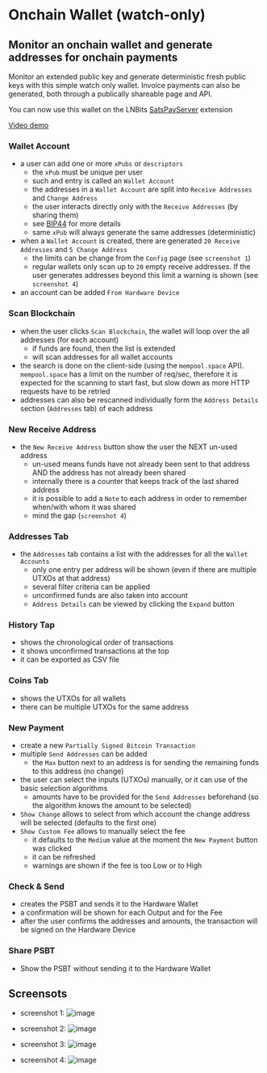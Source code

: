 # Onchain Wallet (watch-only)

## Monitor an onchain wallet and generate addresses for onchain payments

Monitor an extended public key and generate deterministic fresh public keys with this simple watch only wallet. Invoice payments can also be generated, both through a publically shareable page and API.

You can now use this wallet on the LNBits [SatsPayServer](https://github.com/lnbits/lnbits/blob/master/lnbits/extensions/satspay/README.md) extension

<a href="https://www.youtube.com/watch?v=rQMHzQEPwZY">Video demo</a>

### Wallet Account
 - a user can add one or more `xPubs` or `descriptors`
   - the `xPub` must be unique per user
   - such and entry is called an `Wallet Account`
   - the addresses in a `Wallet Account` are split into `Receive Addresses` and `Change Address`
   - the user interacts directly only with the `Receive Addresses` (by sharing them)
   - see [BIP44](https://github.com/bitcoin/bips/blob/master/bip-0044.mediawiki#account-discovery) for more details
   - same `xPub` will always generate the same addresses (deterministic)
 - when a `Wallet Account` is created, there are generated `20 Receive Addresses` and `5 Change Address`
   - the limits can be change from the `Config` page (see `screenshot 1`)
   - regular wallets only scan up to `20` empty receive addresses. If the user generates addresses beyond this limit a warning is shown (see `screenshot 4`)
 - an account can be added `From Hardware Device`

### Scan Blockchain
 - when the user clicks `Scan Blockchain`, the wallet will loop over the all addresses (for each account)
   - if funds are found, then the list is extended
   -  will scan addresses for all wallet accounts
 - the search is done on the client-side (using the `mempool.space` API). `mempool.space` has a limit on the number of req/sec, therefore it is expected for the scanning to start fast, but slow down as more HTTP requests have to be retried
 - addresses can also be rescanned individually form the `Address Details` section (`Addresses` tab) of each address

### New Receive Address
 - the `New Receive Address` button show the user the NEXT un-used address
   - un-used means funds have not already been sent to that address AND the address has not already been shared
   - internally there is a counter that keeps track of the last shared address
   - it is possible to add a `Note` to each address in order to remember when/with whom it was shared
   - mind the gap (`screenshot 4`)

### Addresses Tab
- the `Addresses` tab contains a list with the addresses for all the `Wallet Accounts`
   - only one entry per address will be shown (even if there are multiple UTXOs at that address)
   - several filter criteria can be applied
   - unconfirmed funds are also taken into account
   - `Address Details` can be viewed by clicking the `Expand` button

### History Tap
 - shows the chronological order of transactions
 - it shows unconfirmed transactions at the top
 - it can be exported as CSV file

###  Coins Tab
 - shows the UTXOs for all wallets
 - there can be multiple UTXOs for the same address

### New Payment
 - create a new `Partially Signed Bitcoin Transaction`
 - multiple `Send Addresses` can be added
   -  the `Max` button next to an address is for sending the remaining funds to this address (no change)
 - the user can select the inputs (UTXOs) manually, or it can use of the basic selection algorithms
    - amounts have to be provided for the `Send Addresses` beforehand (so the algorithm knows the amount to be selected)
 - `Show Change` allows to select from which account the change address will be selected (defaults to the first one)
 - `Show Custom Fee` allows to manually select the fee
    - it defaults to the `Medium` value at the moment the `New Payment` button was clicked
    - it can be refreshed
    - warnings are shown if the fee is too Low or to High

### Check & Send
 - creates the PSBT and sends it to the Hardware Wallet
 - a confirmation will be shown for each Output and for the Fee
 - after the user confirms the addresses and amounts, the transaction will be signed on the Hardware Device

### Share PSBT
 - Show the PSBT without sending it to the Hardware Wallet

## Screensots
- screenshot 1:
![image](https://user-images.githubusercontent.com/2951406/177181611-eeeac70c-c245-4b45-b80b-8bbb511f6d1d.png)

- screenshot 2:
![image](https://user-images.githubusercontent.com/2951406/183087898-b91f5243-8ed9-4a14-9e57-7bb4f1fd43ef.png)

- screenshot 3:
![image](https://user-images.githubusercontent.com/2951406/177333755-4a9118fb-3eaf-43d6-bc7e-c3d8c80bc61e.png)

- screenshot 4:
![image](https://user-images.githubusercontent.com/2951406/177337474-bfcf7a7c-501a-4ebb-916e-ca391e63f6a7.png)
